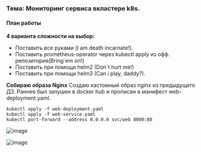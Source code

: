 ### Тема: Мониторинг сервиса вкластере k8s.
#### План работы

__4 варианта сложности на выбор:__

- Поставить все руками (I am death incarnate!). 
- Поставить prometheus-operator через kubectl apply из офф. репозитория(Bring`em on!)
- Поставить при помощи helm2 (Don`t hurt me!) 
- Поставить при помощи helm3 (Can i play, daddy?).

__Собираю образа Nginx__
Создаю кастомный  образ  nginx из предыдущего ДЗ. Раннее был запушен в docker hub и прописан в манифест web-deployment.yaml.
```
kubectl apply -f web-deployment.yaml
kubectl apply -f web-service.yaml
kubectl port-forward --address 0.0.0.0 svc/web 8000:80
```
![image](https://github.com/otus-kuber-2023-10/zagretdinov-d_platform/assets/85208391/6e8c34dd-2735-464e-a298-3e5c78c67e3e)

![image](https://github.com/otus-kuber-2023-10/zagretdinov-d_platform/assets/85208391/31de5afa-111c-410a-bff3-c2234c6f55be)
